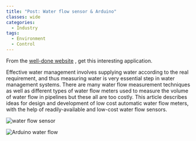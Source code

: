 ```yaml
---
title: "Post: Water flow sensor & Arduino"
classes: wide
categories:
  - Industry
tags:
  - Environment
  - Control
---
```

From the [well-done website](https://www.electroschematics.com/working-with-water-flow-sensors-arduino/) , get this interesting application.

Effective water management involves supplying water according to the real requirement, and thus measuring water is very essential step in water management systems. There are many water flow measurement techniques as well as different types of water flow meters used to measure the volume of water flow in pipelines but these all are too costly. This article describes ideas for design and development of low cost automatic water flow meters, with the help of readily-available and low-cost water flow sensors.

![water flow sensor](https://www.electroschematics.com/wp-content/uploads/2015/08/yf-s201-water-flow-sensor.jpg?resize=550%2C310)

![Arduino water flow](https://www.electroschematics.com/wp-content/uploads/2015/08/yf-s201-arduino-connection.png?resize=500%2C301?w=500)

